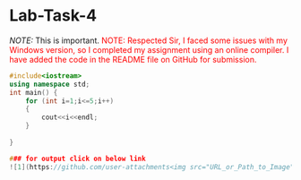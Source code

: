 # Lab-Task-4
*NOTE:* This is important.
<span style="color:red">NOTE: Respected Sir,
I faced some issues with my Windows version, so I completed my assignment using an online compiler.
I have added the code in the README file on GitHub for submission.</span>

```cpp
#include<iostream>
using namespace std;
int main() {
    for (int i=1;i<=5;i++)
    {
        cout<<i<<endl;
    }
    
}

### for output click on below link
![1](https://github.com/user-attachments<img src="URL_or_Path_to_Image" alt="Alt Text" width="200" />/assets/ee256819-aa6b-4d90-abce-0d9aaebdcc5e)


